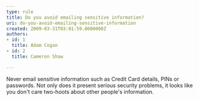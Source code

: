 ```yaml
---
type: rule
title: Do you avoid emailing sensitive information?
uri: do-you-avoid-emailing-sensitive-information
created: 2009-03-31T03:01:59.0000000Z
authors:
- id: 1
  title: Adam Cogan
- id: 2
  title: Cameron Shaw

---
```




<span class='intro'> Never email sensitive information such as Credit Card details, PINs or passwords. Not only does it present serious security problems, it looks like you don't care two-hoots about other people's information. </span>




